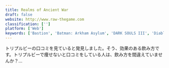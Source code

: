 ```yaml
---
title: Realms of Ancient War
draft: false 
website: http://www.raw-thegame.com
classification: ['']
platform: ['Web']
keywords: ['Bastion', 'Batman: Arkham Asylum', 'DARK SOULS III', 'Diablo', 'Dungeon Siege 2', 'Erebus', 'FreedroidRPG', 'Grim Dawn', 'Guild Wars', 'Lips of Suna', 'Marvel Heroes', 'Nox', 'Oceanhorn', 'Sacred', 'SoulCraft', 'Summoning Wars', 'The Elder Scrolls', 'Torchlight']
---
```

トリプルビーの口コミを見ていると発見しました。そう、効果のある飲み方です。トリプルビーで痩せないと口コミをしている人は、飲み方を間違えていませんか？…